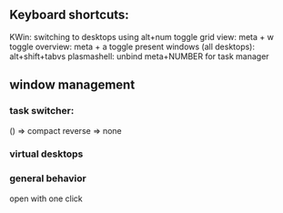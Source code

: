 ## Keyboard shortcuts:
KWin: switching to desktops using alt+num
		toggle grid view: meta + w
		 toggle overview: meta + a
		 toggle present windows (all desktops): alt+shift+tabvs
plasmashell: unbind meta+NUMBER for task manager 


## window management
### task switcher:
() => compact 
reverse => none

### virtual desktops
### general behavior
open with one click
